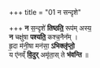 +++
title = "01 न सन्दृशे"

+++
**न** स॒न्दृशे॑ **तिष्ठति॒** रूप॑म् अस्य॒  
**न** चक्षु॑षा **पश्यति॒** कश्च॒नैन᳚म् ।  
हृ॒दा म॑नी॒षा मन॑सा॒ **ऽभिक्लृ॑प्तो॒**  
य ए॑नव्ँ **वि॒दुर्** अमृ॑ता॒स् ते **भ॑वन्ति** ॥